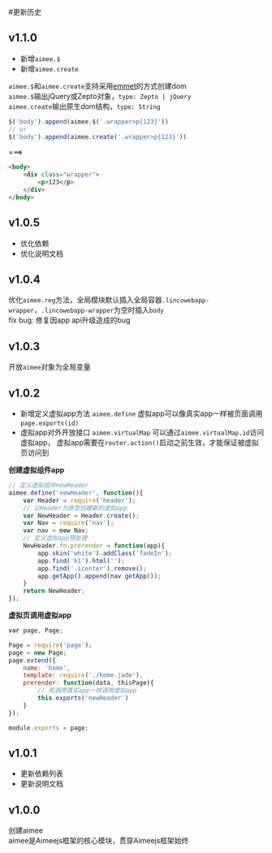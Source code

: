 #更新历史

v1.1.0
---
* 新增``aimee.$``
* 新增``aimee.create``

``aimee.$``和``aimee.create``支持采用[emmet](https://github.com/Aimeejs/emmet)的方式创建dom  
``aimee.$``输出jQuery或Zepto对象，``type: Zepto | jQuery``  
``aimee.create``输出原生dom结构，``type: String``  

```js
$('body').append(aimee.$('.wrapper>p{123}'))
// or
$('body').append(aimee.create('.wrapper>p{123}'))
```
===>
```html
<body>
    <div class="wrapper">
        <p>123</p>
    </div>
</body>
```


v1.0.5
---
* 优化依赖
* 优化说明文档

v1.0.4
---
优化```aimee.reg```方法，全局模块默认插入全局容器```.lincowebapp-wrapper```，```.lincowebapp-wrapper```为空时插入```body```   
fix bug: 修复因app api升级造成的bug

v1.0.3
---
开放```aimee```对象为全局变量

v1.0.2
---
* 新增定义虚拟app方法 ```aimee.define```
虚拟app可以像真实app一样被页面调用 ```page.exports(id)```
* 虚拟app对外开放接口 ```aimee.virtualMap```
可以通过```aimee.virtualMap.id```访问虚拟app，
虚拟app需要在```router.action()```启动之前生效，才能保证被虚拟页访问到

**创建虚拟组件app**
```javascript
// 定义虚拟组件newHeader
aimee.define('newHeader', function(){
    var Header = require('header');
    // 以Header为原型创建新的虚拟app
    var NewHeader = Header.create();
    var Nav = require('nav');
    var nav = new Nav;
    // 定义虚拟app预处理
    NewHeader.fn.prerender = function(app){
        app.skin('white').addClass('fadeIn');
        app.find('h1').html('');
        app.find('.icenter').remove();
        app.getApp().append(nav.getApp());
    }
    return NewHeader;
});
```

**虚拟页调用虚拟app**
```javascript
var page, Page;

Page = require('page');
page = new Page;
page.extend({
    name: 'home',
    template: require('./home.jade'),
    prerender: function(data, thisPage){
        // 和调用真实app一样调用虚拟app
        this.exports('newHeader')
    }
});

module.exports = page;

```


v1.0.1
---
* 更新依赖列表
* 更新说明文档


v1.0.0
---
创建aimee  
aimee是Aimeejs框架的核心模块，贯穿Aimeejs框架始终
